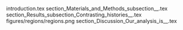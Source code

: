 introduction.tex
section_Materials_and_Methods_subsection__.tex
section_Results_subsection_Contrasting_histories__.tex
figures/regions/regions.png
section_Discussion_Our_analysis_is__.tex